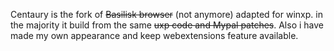 Centaury is the fork of ~~Basilisk browser~~ (not anymore) adapted for winxp. in the majority it build from the same ~~uxp code and Mypal patches~~. Also i have made my own appearance and keep webextensions feature available.
